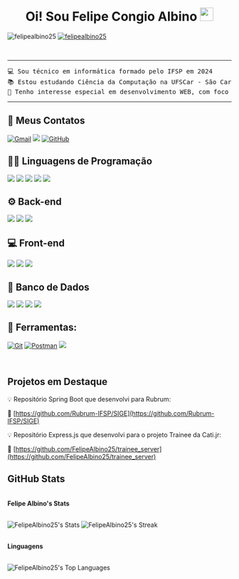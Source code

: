 <h1 align="center">
Oi! Sou Felipe Congio Albino
	<a href="https://github.com/FelipeAlbino25" target="_self">
		<img src="https://media.giphy.com/media/hvRJCLFzcasrR4ia7z/giphy.gif" width="30">
	</a>
</h1>
<p align="center>
	<a href="https://github.com/FelipeAlbino25">
		<img src="https://komarev.com/ghpvc/?username=felipealbino25&label=Profile%20views&color=0e75b6&style=flat" alt="felipealbino25" />
	</a>
	<a href="https://github.com/FelipeAlbino25">
		<img src="https://img.shields.io/github/followers/felipealbino25?label=Followers" alt="felipealbino25" />
	</a>
</p>
<br/>

<hr>

<pre>
💻 Sou técnico em informática formado pelo IFSP em 2024
📚 Estou estudando Ciência da Computação na UFSCar - São Carlos
📝 Tenho interesse especial em desenvolvimento WEB, com foco em Back-end
</pre>
<hr>

## 🤝 Meus Contatos
<p>
	<a href="mailto:felipecongioalbino11@gmail.com"><img img src="https://img.shields.io/badge/Gmail-D14836?style=for-the-badge&logo=gmail&logoColor=white" alt="Gmail"/></a>
	<a href="https://www.linkedin.com/in/felipecongioalbino/"><img src="https://img.shields.io/badge/LinkedIn-0077B5?style=for-the-badge&logo=linkedin&logoColor=white"/></a>
	<a href="https://github.com/FelipeAlbino25"><img src="https://img.shields.io/badge/GitHub-100000?style=for-the-badge&logo=github&logoColor=white" alt="GitHub"/></a>
</p>

## 👨‍💻 Linguagens de Programação

<p>
    <a href="https://github.com/FelipeAlbino25"><img src="https://img.shields.io/badge/Java-ED8B00?style=for-the-badge&logo=openjdk&logoColor=white"></a>
	    <a href="https://github.com/FelipeAlbino25"><img src="https://img.shields.io/badge/C-00599C?style=for-the-badge&logo=c&logoColor=white"></a>
	    <a href="https://github.com/FelipeAlbino25"><img src="https://img.shields.io/badge/TypeScript-007ACC?style=for-the-badge&logo=typescript&logoColor=white"></a>
     	    <a href="https://github.com/FelipeAlbino25"><img src="https://img.shields.io/badge/JavaScript-323330?style=for-the-badge&logo=javascript&logoColor=F7DF1E"></a>
	   <a href="https://github.com/FelipeAlbino25"><img src="https://img.shields.io/badge/PHP-777BB4?style=for-the-badge&logo=php&logoColor=white"></a>



## ⚙️ Back-end

<p>
    <a href="https://github.com/FelipeAlbino25"><img src="https://img.shields.io/badge/express.js-000000?style=for-the-badge&logo=express&logoColor=white"></a>
    <a href="https://github.com/FelipeAlbino25"><img src="https://img.shields.io/badge/Spring%20Boot-6DB33F?style=for-the-badge&logo=springboot&logoColor=white"></a>
        <a href="https://github.com/FelipeAlbino25"><img src="https://img.shields.io/badge/node.js-339933?style=for-the-badge&logo=Node.js&logoColor=white"></a>

</p>

## 💻 Front-end

<p>
    
<a href="https://github.com/FelipeAlbino25"><img src="https://img.shields.io/badge/-ReactJs-61DAFB?logo=react&logoColor=white&style=for-the-badge"></a>
<a href="https://github.com/FelipeAlbino25"><img src="https://img.shields.io/badge/HTML5-E34F26?style=for-the-badge&logo=html5&logoColor=white"></a>
<a href="https://github.com/FelipeAlbino25"><img src="https://img.shields.io/badge/CSS3-1572B6?style=for-the-badge&logo=css3&logoColor=white"></a>

 
</p>

## 💾 Banco de Dados

<p>
    <a href="https://github.com/FelipeAlbino25"><img src="https://img.shields.io/badge/MySQL-005C84?style=for-the-badge&logo=mysql&logoColor=white"></a>
    <a href="https://github.com/FelipeAlbino25"><img src="https://img.shields.io/badge/Sqlite-003B57?style=for-the-badge&logo=sqlite&logoColor=white"></a>
    <a href="https://github.com/FelipeAlbino25"><img src="https://img.shields.io/badge/phpmyadmin-6C78AF?style=for-the-badge&logo=phpmyadmin&logoColor=white"></a>
    <a href="https://github.com/FelipeAlbino25"><img src="https://img.shields.io/badge/PostgreSQL-316192?style=for-the-badge&logo=postgresql&logoColor=white"></a>
  
</p>

## 🧰 Ferramentas:
<p>
<a href="https://github.com/FelipeAlbino25"><img alt="Git" src="https://img.shields.io/badge/GIT-E44C30?style=for-the-badge&logo=git&logoColor=white"></a>
    <a href="https://github.com/FelipeAlbino25"><img alt="Postman" src="https://img.shields.io/badge/Postman-FF6C37?style=for-the-badge&logo=Postman&logoColor=white"></a>
 <a href="https://github.com/FelipeAlbino25"><img src="https://img.shields.io/badge/Docker-2CA5E0?style=for-the-badge&logo=docker&logoColor=white"></a>
</p>
</br>

## Projetos em Destaque

💡 Repositório Spring Boot que desenvolvi para Rubrum:

🔗 [https://github.com/Rubrum-IFSP/SIGE](https://github.com/Rubrum-IFSP/SIGE)


💡 Repositório Express.js que desenvolvi para o projeto Trainee da Cati.jr:

🔗 [https://github.com/FelipeAlbino25/trainee_server](https://github.com/FelipeAlbino25/trainee_server)


## GitHub Stats

<br/>
<summary><b>Felipe Albino's Stats</b></summary>
<br/>

![FelipeAlbino25's Stats](https://github-readme-stats.vercel.app/api?username=FelipeAlbino25&theme=dracula&show_icons=true&hide_border=true&count_private=true)
	![FelipeAlbino25's Streak](https://github-readme-streak-stats.herokuapp.com/?user=FelipeAlbino25&theme=dracula&hide_border=true)
 <br/>
</p>
<br/>

<summary><b>Linguagens</b></summary>
<br/>

![FelipeAlbino25's Top Languages](https://github-readme-stats.vercel.app/api/top-langs/?username=FelipeAlbino25&theme=dracula&show_icons=true&hide_border=true&layout=compact)
<br/>
<br/>

